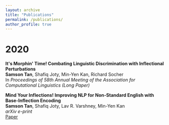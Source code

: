 ```yaml
---
layout: archive
title: "Publications"
permalink: /publications/
author_profile: true
---
```


# 2020

**It's Morphin' Time! Combating Linguistic Discrimination with Inflectional Perturbations**  <br>
**Samson Tan**, Shafiq Joty, Min-Yen Kan, Richard Socher <br>
In _Proceedings of 58th Annual Meeting of the Association for Computational Linguistics (Long Paper)_ <br>

**Mind Your Inflections! Improving NLP for Non-Standard English with Base-Inflection Encoding**  <br>
**Samson Tan**, Shafiq Joty, Lav R. Varshney, Min-Yen Kan <br>
_arXiv e-print_ <br>
[Paper](https://arxiv.org/abs/2004.14870)
